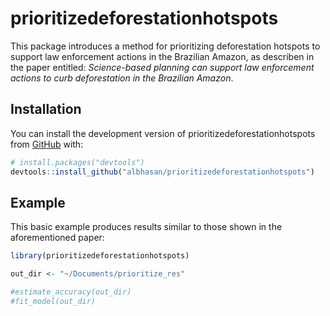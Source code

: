 
<!-- README.md is generated from README.Rmd. Please edit that file -->

# prioritizedeforestationhotspots

<!-- badges: start -->
<!-- badges: end -->

This package introduces a method for prioritizing deforestation hotspots
to support law enforcement actions in the Brazilian Amazon, as describen
in the paper entitled: *Science-based planning can support law
enforcement actions to curb deforestation in the Brazilian Amazon*.

## Installation

You can install the development version of
prioritizedeforestationhotspots from [GitHub](https://github.com/) with:

``` r
# install.packages("devtools")
devtools::install_github("albhasan/prioritizedeforestationhotspots")
```

## Example

This basic example produces results similar to those shown in the
aforementioned paper:

``` r
library(prioritizedeforestationhotspots)

out_dir <- "~/Documents/prioritize_res"

#estimate_accuracy(out_dir)
#fit_model(out_dir)
```

